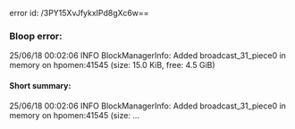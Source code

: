 error id: /3PY15XvJfykxIPd8gXc6w==
### Bloop error:

25/06/18 00:02:06 INFO BlockManagerInfo: Added broadcast_31_piece0 in memory on hpomen:41545 (size: 15.0 KiB, free: 4.5 GiB)
#### Short summary: 

25/06/18 00:02:06 INFO BlockManagerInfo: Added broadcast_31_piece0 in memory on hpomen:41545 (size: ...